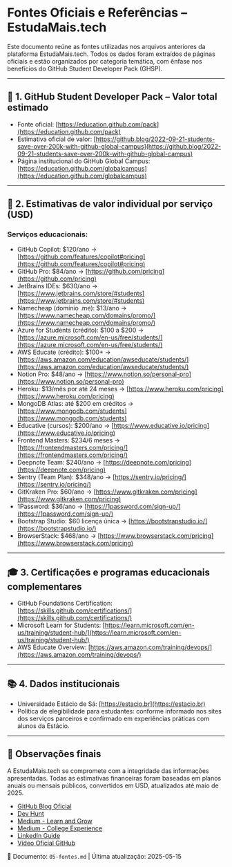 # Fontes Oficiais e Referências – EstudaMais.tech

Este documento reúne as fontes utilizadas nos arquivos anteriores da plataforma EstudaMais.tech. Todos os dados foram extraídos de páginas oficiais e estão organizados por categoria temática, com ênfase nos benefícios do GitHub Student Developer Pack (GHSP).

---

## 🧾 1. GitHub Student Developer Pack – Valor total estimado

- Fonte oficial: [https://education.github.com/pack](https://education.github.com/pack)
- Estimativa oficial de valor: [https://github.blog/2022-09-21-students-save-over-200k-with-github-global-campus](https://github.blog/2022-09-21-students-save-over-200k-with-github-global-campus)
- Página institucional do GitHub Global Campus: [https://education.github.com/globalcampus](https://education.github.com/globalcampus)

---

## 💸 2. Estimativas de valor individual por serviço (USD)

### Serviços educacionais:

- GitHub Copilot: $120/ano → [https://github.com/features/copilot#pricing](https://github.com/features/copilot#pricing)
- GitHub Pro: $84/ano → [https://github.com/pricing](https://github.com/pricing)
- JetBrains IDEs: $630/ano → [https://www.jetbrains.com/store/#students](https://www.jetbrains.com/store/#students)
- Namecheap (domínio .me): $13/ano → [https://www.namecheap.com/domains/promo/](https://www.namecheap.com/domains/promo/)
- Azure for Students (crédito): $100 a $200 → [https://azure.microsoft.com/en-us/free/students/](https://azure.microsoft.com/en-us/free/students/)
- AWS Educate (crédito): $100+ → [https://aws.amazon.com/education/awseducate/students/](https://aws.amazon.com/education/awseducate/students/)
- Notion Pro: $48/ano → [https://www.notion.so/personal-pro](https://www.notion.so/personal-pro)
- Heroku: $13/mês por até 24 meses → [https://www.heroku.com/pricing](https://www.heroku.com/pricing)
- MongoDB Atlas: até $200 em créditos → [https://www.mongodb.com/students](https://www.mongodb.com/students)
- Educative (cursos): $200/ano → [https://www.educative.io/pricing](https://www.educative.io/pricing)
- Frontend Masters: $234/6 meses → [https://frontendmasters.com/pricing/](https://frontendmasters.com/pricing/)
- Deepnote Team: $240/ano → [https://deepnote.com/pricing](https://deepnote.com/pricing)
- Sentry (Team Plan): $348/ano → [https://sentry.io/pricing/](https://sentry.io/pricing/)
- GitKraken Pro: $60/ano → [https://www.gitkraken.com/pricing](https://www.gitkraken.com/pricing)
- 1Password: $36/ano → [https://1password.com/sign-up/](https://1password.com/sign-up/)
- Bootstrap Studio: $60 licença única → [https://bootstrapstudio.io/](https://bootstrapstudio.io/)
- BrowserStack: $468/ano → [https://www.browserstack.com/pricing](https://www.browserstack.com/pricing)

---

## 🎓 3. Certificações e programas educacionais complementares

- GitHub Foundations Certification: [https://skills.github.com/certifications/](https://skills.github.com/certifications/)
- Microsoft Learn for Students: [https://learn.microsoft.com/en-us/training/student-hub/](https://learn.microsoft.com/en-us/training/student-hub/)
- AWS Educate Overview: [https://aws.amazon.com/training/devops/](https://aws.amazon.com/training/devops/)

---

## 📚 4. Dados institucionais

- Universidade Estácio de Sá: [https://estacio.br](https://estacio.br)
- Política de elegibilidade para estudantes: conforme informado nos sites dos serviços parceiros e confirmado em experiências práticas com alunos da Estácio.

---

## 📌 Observações finais

A EstudaMais.tech se compromete com a integridade das informações apresentadas. Todas as estimativas financeiras foram baseadas em planos anuais ou mensais públicos, convertidos em USD, atualizados até maio de 2025.

- [GitHub Blog Oficial](https://github.blog/news-insights/try-something-new-at-local-hack-day-learn/)
- [Dev Hunt](https://devhunt.org/blog/github-student-tools-for-new-developers)
- [Medium - Learn and Grow](https://medium.com/learn-and-grow/how-to-avail-github-student-developer-pack-worth-200k-ac683027fcbe)
- [Medium - College Experience](https://medium.com/@ferdinandtaslim/maximizing-your-college-experience-as-a-computer-science-student-ffeb09c6f8c8)
- [LinkedIn Guide](https://www.linkedin.com/pulse/ultimate-guide-github-student-developer-pack-what-you-dickinson-pq5je)
- [Vídeo Oficial GitHub](https://youtu.be/HIVFdN9VGgw?si=FcPKL2rHQ2SlSwZN)

📂 Documento: `05-fontes.md` | Última atualização: 2025-05-15
